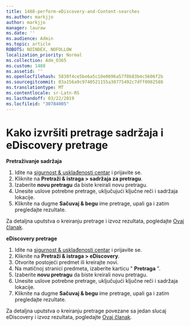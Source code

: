 ```yaml
---
title: 1488-perform-eDiscovery-and-Content-searches
ms.author: markjjo
author: markjjo
manager: lauraw
ms.date: ''
ms.audience: Admin
ms.topic: article
ROBOTS: NOINDEX, NOFOLLOW
localization_priority: Normal
ms.collection: Adm_O365
ms.custom: 1488
ms.assetid: ''
ms.openlocfilehash: 5830f4ce5be6a5c10e0696a57f0b83b4c5606f2b
ms.sourcegitcommit: 03a156a9c9740521155a30775492c7dff0982588
ms.translationtype: MT
ms.contentlocale: sr-Latn-RS
ms.lasthandoff: 03/22/2019
ms.locfileid: "30784005"
---
```

# <a name="how-to-perform-content-searches-and-ediscovery-searches"></a>Kako izvršiti pretrage sadržaja i eDiscovery pretrage

**Pretraživanje sadržaja**

1. Idite na [sigurnost & usklađenosti centar](https://protection.office.com) i prijavite se.
2. Kliknite na **Pretraži & istraga > sadržaja za pretragu**.
3. Izaberite **novu pretragu** da biste kreirali novu pretragu.
4. Unesite uslove potrebne pretrage, uključujući ključne reči i sadržaja lokacije.  
5. Kliknite na dugme **Sačuvaj & begu** ime pretrage, upali ga i zatim pregledajte rezultate. 
 
Za detaljna uputstva o kreiranju pretrage i izvoz rezultata, pogledajte [Ovaj članak](https://docs.microsoft.com/office365/securitycompliance/content-search).

**eDiscovery pretrage**

1. Idite na [sigurnost & usklađenosti centar](https://protection.office.com) i prijavite se.
2. Kliknite na **Pretraži & istraga > eDiscovery**.
3. Otvorite postojeći predmet ili kreirajte novi.
4. Na matičnoj stranici predmeta, izaberite karticu " **Pretraga** ".  
5. Izaberite **novu pretragu** da biste kreirali novu pretragu.
6. Unesite uslove potrebne pretrage, uključujući ključne reči i sadržaja lokacije.  
7. Kliknite na dugme **Sačuvaj & begu** ime pretrage, upali ga i zatim pregledajte rezultate.

Za detaljna uputstva o kreiranju pretrage povezane sa jedan slucaj eDiscovery i izvoz rezultata, pogledajte [Ovaj članak](https://docs.microsoft.com/office365/securitycompliance/ediscovery-cases).